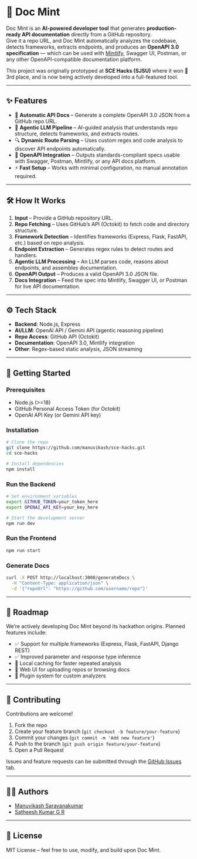 # 📘 Doc Mint

Doc Mint is an **AI-powered developer tool** that generates **production-ready API documentation** directly from a GitHub repository.  
Give it a repo URL, and Doc Mint automatically analyzes the codebase, detects frameworks, extracts endpoints, and produces an **OpenAPI 3.0 specification** — which can be used with [Mintlify](https://mintlify.com), Swagger UI, Postman, or any other OpenAPI-compatible documentation platform.

This project was originally prototyped at **SCE Hacks (SJSU)** where it won 🥉 3rd place, and is now being actively developed into a full-featured tool.

---

## ✨ Features
- 🚀 **Automatic API Docs** – Generate a complete OpenAPI 3.0 JSON from a GitHub repo URL.  
- 🧠 **Agentic LLM Pipeline** – AI-guided analysis that understands repo structure, detects frameworks, and extracts routes.  
- 🔍 **Dynamic Route Parsing** – Uses custom regex and code analysis to discover API endpoints automatically.  
- 📄 **OpenAPI Integration** – Outputs standards-compliant specs usable with Swagger, Postman, Mintlify, or any API docs platform.  
- ⚡ **Fast Setup** – Works with minimal configuration, no manual annotation required.  

---

## 🛠️ How It Works
1. **Input** – Provide a GitHub repository URL.  
2. **Repo Fetching** – Uses GitHub’s API (Octokit) to fetch code and directory structure.  
3. **Framework Detection** – Identifies frameworks (Express, Flask, FastAPI, etc.) based on repo analysis.  
4. **Endpoint Extraction** – Generates regex rules to detect routes and handlers.  
5. **Agentic LLM Processing** – An LLM parses code, reasons about endpoints, and assembles documentation.  
6. **OpenAPI Output** – Produces a valid OpenAPI 3.0 JSON file.  
7. **Docs Integration** – Feed the spec into Mintlify, Swagger UI, or Postman for live API documentation.  

---

## ⚙️ Tech Stack
- **Backend**: Node.js, Express  
- **AI/LLM**: OpenAI API / Gemini API (agentic reasoning pipeline)  
- **Repo Access**: GitHub API (Octokit)  
- **Documentation**: OpenAPI 3.0, Mintlify integration  
- **Other**: Regex-based static analysis, JSON streaming  

---

## 🚀 Getting Started

### Prerequisites
- Node.js (>=18)  
- GitHub Personal Access Token (for Octokit)  
- OpenAI API Key (or Gemini API key)  

### Installation
```bash
# Clone the repo
git clone https://github.com/manuvikash/sce-hacks.git
cd sce-hacks

# Install dependencies
npm install
```

### Run the Backend
```bash
# Set environment variables
export GITHUB_TOKEN=your_token_here
export OPENAI_API_KEY=your_key_here

# Start the development server
npm run dev
```

### Run the Frontend
```bash
npm run start
```

### Generate Docs
```bash
curl -X POST http://localhost:3000/generateDocs \
  -H "Content-Type: application/json" \
  -d '{"repoUrl": "https://github.com/username/repo"}'
```

---

## 🧭 Roadmap
We’re actively developing Doc Mint beyond its hackathon origins. Planned features include:
- ✅ Support for multiple frameworks (Express, Flask, FastAPI, Django REST)  
- ✅ Improved parameter and response type inference  
- 🔄 Local caching for faster repeated analysis  
- 🔄 Web UI for uploading repos or browsing docs  
- 🔄 Plugin system for custom analyzers  

---

## 🤝 Contributing
Contributions are welcome!  

1. Fork the repo  
2. Create your feature branch (`git checkout -b feature/your-feature`)  
3. Commit your changes (`git commit -m 'Add new feature'`)  
4. Push to the branch (`git push origin feature/your-feature`)  
5. Open a Pull Request  

Issues and feature requests can be submitted through the [GitHub Issues](../../issues) tab.  

---

## 👨‍💻 Authors
- [Manuvikash Saravanakumar](https://github.com/manuvikash)  
- [Satheesh Kumar G R](https://github.com/satheesh18)  

---

## 📜 License
MIT License – feel free to use, modify, and build upon Doc Mint.
